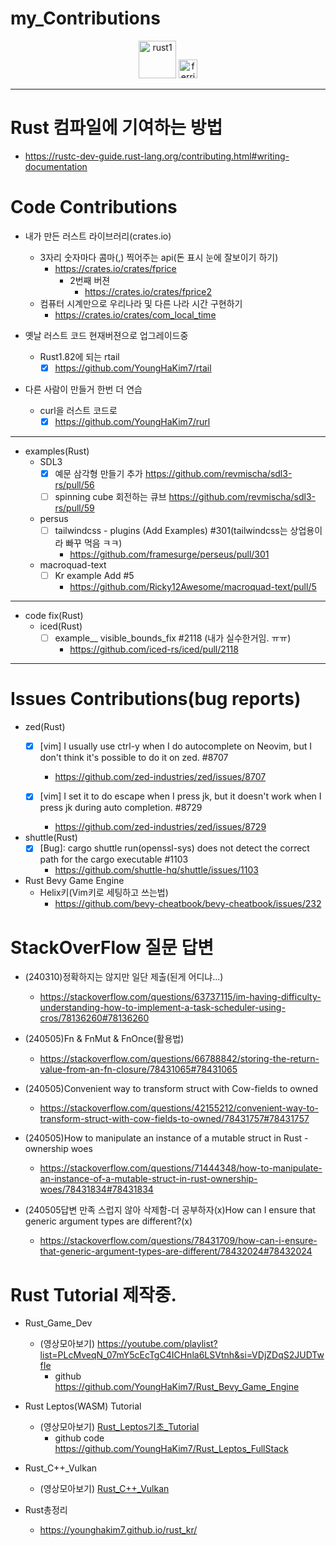# my_Contributions

<p align="center">
  <img alt="rust1" width=60px src="https://user-images.githubusercontent.com/67513038/213436632-820a1675-98d9-4626-979d-be63c60cdcb7.png" />
  <img alt="ferris" width=30px src="https://user-images.githubusercontent.com/67513038/213403213-1b1b3efc-ce53-4825-9dfc-e9bf2956a7f4.svg" />
</p>

<hr>

# Rust 컴파일에 기여하는 방법
- https://rustc-dev-guide.rust-lang.org/contributing.html#writing-documentation

# Code Contributions
- 내가 만든 러스트 라이브러리(crates.io)
  - 3자리 숫자마다 콤마(,) 찍어주는 api(돈 표시 눈에 잘보이기 하기)
    - https://crates.io/crates/fprice
      - 2번째 버젼
        - https://crates.io/crates/fprice2
  - 컴퓨터 시계만으로 우리나라 및 다른 나라 시간 구현하기
    - https://crates.io/crates/com_local_time

- 옛날 러스트 코드 현재버젼으로 업그레이드중
  - Rust1.82에 되는 rtail
    - [x] https://github.com/YoungHaKim7/rtail
  
- 다른 사람이 만들거 한번 더 연습
  - curl을 러스트 코드로
    - [x] https://github.com/YoungHaKim7/rurl

<hr />

- examples(Rust)
  - SDL3
    - [x] 예문 삼각형 만들기 추가 https://github.com/revmischa/sdl3-rs/pull/56
    - [ ] spinning cube 회전하는 큐브 https://github.com/revmischa/sdl3-rs/pull/59
 
  - persus
    - [ ] tailwindcss - plugins (Add Examples) #301(tailwindcss는 상업용이라 빠꾸 먹음 ㅋㅋ)
      - https://github.com/framesurge/perseus/pull/301


  - macroquad-text
    - [ ] Kr example Add #5
      - https://github.com/Ricky12Awesome/macroquad-text/pull/5

<hr>

- code fix(Rust)
  - iced(Rust)
    - [ ] example__ visible_bounds_fix #2118 (내가 실수한거임. ㅠㅠ)
      - https://github.com/iced-rs/iced/pull/2118  

<hr>

# Issues Contributions(bug reports)
- zed(Rust)
  - [x] [vim] I usually use ctrl-y when I do autocomplete on Neovim, but I don't think it's possible to do it on zed. #8707
    - https://github.com/zed-industries/zed/issues/8707
  
  - [x] [vim] I set it to do escape when I press jk, but it doesn't work when I press jk during auto completion. #8729
    - https://github.com/zed-industries/zed/issues/8729

- shuttle(Rust)
  - [x] [Bug]: cargo shuttle run(openssl-sys) does not detect the correct path for the cargo executable #1103 
    - https://github.com/shuttle-hq/shuttle/issues/1103

- Rust Bevy Game Engine
  - Helix키(Vim키로 세팅하고 쓰는법)
    - https://github.com/bevy-cheatbook/bevy-cheatbook/issues/232 

# StackOverFlow 질문 답변

- (240310)정확하지는 않지만 일단 제출(된게 어디냐...)
  - https://stackoverflow.com/questions/63737115/im-having-difficulty-understanding-how-to-implement-a-task-scheduler-using-cros/78136260#78136260

- (240505)Fn & FnMut & FnOnce(활용법)
  - https://stackoverflow.com/questions/66788842/storing-the-return-value-from-an-fn-closure/78431065#78431065

- (240505)Convenient way to transform struct with Cow-fields to owned
  - https://stackoverflow.com/questions/42155212/convenient-way-to-transform-struct-with-cow-fields-to-owned/78431757#78431757
 
- (240505)How to manipulate an instance of a mutable struct in Rust - ownership woes
  - https://stackoverflow.com/questions/71444348/how-to-manipulate-an-instance-of-a-mutable-struct-in-rust-ownership-woes/78431834#78431834

- (240505답변 만족 스럽지 않아 삭제함-더 공부하자(x)How can I ensure that generic argument types are different?(x)
  - https://stackoverflow.com/questions/78431709/how-can-i-ensure-that-generic-argument-types-are-different/78432024#78432024

# Rust Tutorial 제작중.
- Rust_Game_Dev
  - (영상모아보기) https://youtube.com/playlist?list=PLcMveqN_07mY5cEcTgC4ICHnla6LSVtnh&si=VDjZDqS2JUDTwfIe
    - github https://github.com/YoungHaKim7/Rust_Bevy_Game_Engine
- Rust Leptos(WASM) Tutorial
  - (영상모아보기) [Rust_Leptos기초_Tutorial](https://youtube.com/playlist?list=PLcMveqN_07ma1Wv7pWF02UURgLjew97ZC&si=uuVsvn3fYxpYe22A)
    - github code https://github.com/YoungHaKim7/Rust_Leptos_FullStack
- Rust_C++_Vulkan
  - (영상모아보기) [Rust_C++_Vulkan](https://youtube.com/playlist?list=PLcMveqN_07mYLlQ72z9uktIcWF0kNLGxB&si=IGQWHOVAcwWxj803) 

- Rust총정리
  - https://younghakim7.github.io/rust_kr/
